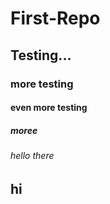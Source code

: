 # First-Repo
## Testing...
### more testing
#### even more testing
##### moree
###### hello there
## hi
